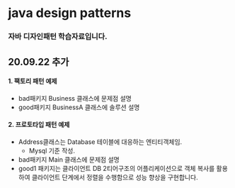 
# java design patterns
### 자바 디자인패턴 학습자료입니다.

## 20.09.22 추가
#### 1. 팩토리 패턴 예제
 - bad패키지 Business 클래스에 문제점 설명
 - good패키지 BusinessA 클래스에 솔루션 설명



#### 2. 프로토타입 패턴 예제
 - Address클래스는 Database 테이블에 대응하는 엔티티객체임.
    - Mysql 기준 작성.
 - bad패키지 Main 클래스에 문제점 설명
 - good1 패키지는 클라이언트 DB 2티어구조의 어플리케이션으로
   객체 복사를 활용하여 클라이언트 단계에서 정렬을 수행함으로
   성능 향상을 구현합니다.

